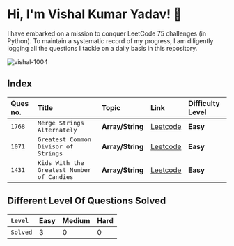 # Hi, I'm Vishal Kumar Yadav! 👋
I have embarked on a mission to conquer LeetCode 75 challenges (in Python). To maintain a systematic record of my progress, I am diligently logging all the questions I tackle on a daily basis in this repository.

<p align="left"> <img src="https://komarev.com/ghpvc/?username=vishal-1004&label=Profile%20views&color=0e75b6&style=flat" alt="vishal-1004" /> </p>

## Index

| Ques no. | Title    | Topic             | Link | Difficulty Level |
| :------ | :------- | :------------------- | :-----| :---------|
| `1768` | `Merge Strings Alternately` | **Array/String** | [Leetcode](https://leetcode.com/problems/merge-strings-alternately/description/) | **Easy** |
| `1071` | `Greatest Common Divisor of Strings` | **Array/String** | [Leetcode](https://leetcode.com/problems/greatest-common-divisor-of-strings/) | **Easy** |
| `1431` | `Kids With the Greatest Number of Candies` | **Array/String** | [Leetcode](https://leetcode.com/problems/kids-with-the-greatest-number-of-candies/description/) | **Easy** |

## Different Level Of Questions Solved

|`Level` | **Easy** | **Medium** | **Hard** |
| :----- | :------- | :--------- | :------- |
|`Solved` | 3 | 0 | 0 |
